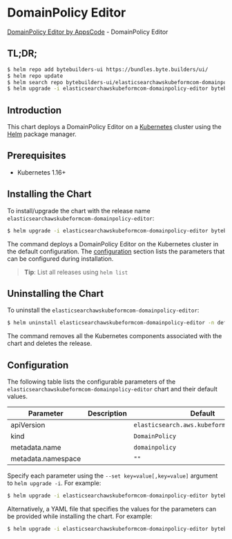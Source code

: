 # DomainPolicy Editor

[DomainPolicy Editor by AppsCode](https://byte.builders) - DomainPolicy Editor

## TL;DR;

```bash
$ helm repo add bytebuilders-ui https://bundles.byte.builders/ui/
$ helm repo update
$ helm search repo bytebuilders-ui/elasticsearchawskubeformcom-domainpolicy-editor --version=v0.4.17
$ helm upgrade -i elasticsearchawskubeformcom-domainpolicy-editor bytebuilders-ui/elasticsearchawskubeformcom-domainpolicy-editor -n default --create-namespace --version=v0.4.17
```

## Introduction

This chart deploys a DomainPolicy Editor on a [Kubernetes](http://kubernetes.io) cluster using the [Helm](https://helm.sh) package manager.

## Prerequisites

- Kubernetes 1.16+

## Installing the Chart

To install/upgrade the chart with the release name `elasticsearchawskubeformcom-domainpolicy-editor`:

```bash
$ helm upgrade -i elasticsearchawskubeformcom-domainpolicy-editor bytebuilders-ui/elasticsearchawskubeformcom-domainpolicy-editor -n default --create-namespace --version=v0.4.17
```

The command deploys a DomainPolicy Editor on the Kubernetes cluster in the default configuration. The [configuration](#configuration) section lists the parameters that can be configured during installation.

> **Tip**: List all releases using `helm list`

## Uninstalling the Chart

To uninstall the `elasticsearchawskubeformcom-domainpolicy-editor`:

```bash
$ helm uninstall elasticsearchawskubeformcom-domainpolicy-editor -n default
```

The command removes all the Kubernetes components associated with the chart and deletes the release.

## Configuration

The following table lists the configurable parameters of the `elasticsearchawskubeformcom-domainpolicy-editor` chart and their default values.

|     Parameter      | Description |                       Default                        |
|--------------------|-------------|------------------------------------------------------|
| apiVersion         |             | <code>elasticsearch.aws.kubeform.com/v1alpha1</code> |
| kind               |             | <code>DomainPolicy</code>                            |
| metadata.name      |             | <code>domainpolicy</code>                            |
| metadata.namespace |             | <code>""</code>                                      |


Specify each parameter using the `--set key=value[,key=value]` argument to `helm upgrade -i`. For example:

```bash
$ helm upgrade -i elasticsearchawskubeformcom-domainpolicy-editor bytebuilders-ui/elasticsearchawskubeformcom-domainpolicy-editor -n default --create-namespace --version=v0.4.17 --set apiVersion=elasticsearch.aws.kubeform.com/v1alpha1
```

Alternatively, a YAML file that specifies the values for the parameters can be provided while
installing the chart. For example:

```bash
$ helm upgrade -i elasticsearchawskubeformcom-domainpolicy-editor bytebuilders-ui/elasticsearchawskubeformcom-domainpolicy-editor -n default --create-namespace --version=v0.4.17 --values values.yaml
```
